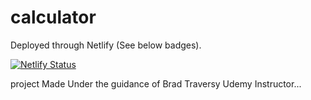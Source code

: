 # calculator

Deployed through Netlify (See below badges).

[![Netlify Status](https://api.netlify.com/api/v1/badges/687bd496-17b3-41ee-9ad9-5caffd632470/deploy-status)](https://app.netlify.com/sites/task-list-apps/deploys)

project Made Under the guidance of Brad Traversy Udemy Instructor...
